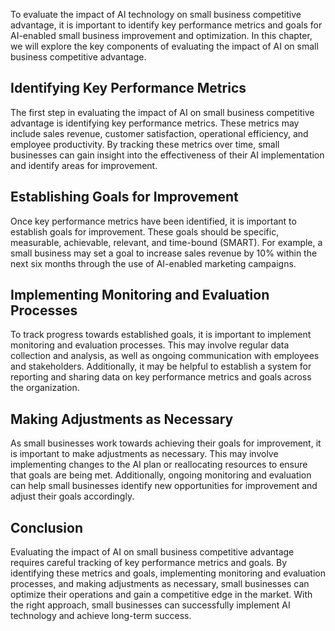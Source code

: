 
To evaluate the impact of AI technology on small business competitive advantage, it is important to identify key performance metrics and goals for AI-enabled small business improvement and optimization. In this chapter, we will explore the key components of evaluating the impact of AI on small business competitive advantage.

Identifying Key Performance Metrics
-----------------------------------

The first step in evaluating the impact of AI on small business competitive advantage is identifying key performance metrics. These metrics may include sales revenue, customer satisfaction, operational efficiency, and employee productivity. By tracking these metrics over time, small businesses can gain insight into the effectiveness of their AI implementation and identify areas for improvement.

Establishing Goals for Improvement
----------------------------------

Once key performance metrics have been identified, it is important to establish goals for improvement. These goals should be specific, measurable, achievable, relevant, and time-bound (SMART). For example, a small business may set a goal to increase sales revenue by 10% within the next six months through the use of AI-enabled marketing campaigns.

Implementing Monitoring and Evaluation Processes
------------------------------------------------

To track progress towards established goals, it is important to implement monitoring and evaluation processes. This may involve regular data collection and analysis, as well as ongoing communication with employees and stakeholders. Additionally, it may be helpful to establish a system for reporting and sharing data on key performance metrics and goals across the organization.

Making Adjustments as Necessary
-------------------------------

As small businesses work towards achieving their goals for improvement, it is important to make adjustments as necessary. This may involve implementing changes to the AI plan or reallocating resources to ensure that goals are being met. Additionally, ongoing monitoring and evaluation can help small businesses identify new opportunities for improvement and adjust their goals accordingly.

Conclusion
----------

Evaluating the impact of AI on small business competitive advantage requires careful tracking of key performance metrics and goals. By identifying these metrics and goals, implementing monitoring and evaluation processes, and making adjustments as necessary, small businesses can optimize their operations and gain a competitive edge in the market. With the right approach, small businesses can successfully implement AI technology and achieve long-term success.
